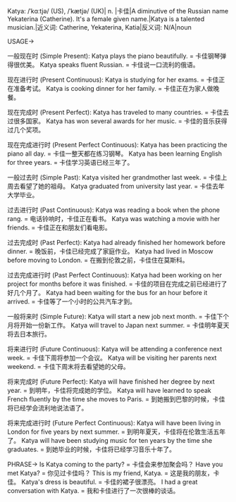 Katya: /ˈkɑːtjə/ (US), /ˈkætjə/ (UK)| n. |卡佳|A diminutive of the Russian name Yekaterina (Catherine). It's a female given name.|Katya is a talented musician.|近义词: Catherine, Yekaterina, Katia|反义词: N/A|noun


USAGE->

一般现在时 (Simple Present):
Katya plays the piano beautifully. = 卡佳钢琴弹得很优美。
Katya speaks fluent Russian. = 卡佳说一口流利的俄语。

现在进行时 (Present Continuous):
Katya is studying for her exams. = 卡佳正在准备考试。
Katya is cooking dinner for her family. = 卡佳正在为家人做晚餐。

现在完成时 (Present Perfect):
Katya has traveled to many countries. = 卡佳去过很多国家。
Katya has won several awards for her music. = 卡佳的音乐获得过几个奖项。

现在完成进行时 (Present Perfect Continuous):
Katya has been practicing the piano all day. = 卡佳一整天都在练习钢琴。
Katya has been learning English for three years. = 卡佳学习英语已经三年了。

一般过去时 (Simple Past):
Katya visited her grandmother last week. = 卡佳上周去看望了她的祖母。
Katya graduated from university last year. = 卡佳去年大学毕业。

过去进行时 (Past Continuous):
Katya was reading a book when the phone rang. = 电话铃响时，卡佳正在看书。
Katya was watching a movie with her friends. = 卡佳正在和朋友们看电影。

过去完成时 (Past Perfect):
Katya had already finished her homework before dinner. = 晚饭前，卡佳已经完成了家庭作业。
Katya had lived in Moscow before moving to London. = 在搬到伦敦之前，卡佳住在莫斯科。

过去完成进行时 (Past Perfect Continuous):
Katya had been working on her project for months before it was finished. = 卡佳的项目在完成之前已经进行了好几个月了。
Katya had been waiting for the bus for an hour before it arrived. = 卡佳等了一个小时的公共汽车才到。

一般将来时 (Simple Future):
Katya will start a new job next month. = 卡佳下个月将开始一份新工作。
Katya will travel to Japan next summer. = 卡佳明年夏天将去日本旅行。

将来进行时 (Future Continuous):
Katya will be attending a conference next week. = 卡佳下周将参加一个会议。
Katya will be visiting her parents next weekend. = 卡佳下周末将去看望她的父母。

将来完成时 (Future Perfect):
Katya will have finished her degree by next year. = 到明年，卡佳将完成她的学位。
Katya will have learned to speak French fluently by the time she moves to Paris. = 到她搬到巴黎的时候，卡佳将已经学会流利地说法语了。

将来完成进行时 (Future Perfect Continuous):
Katya will have been living in London for five years by next summer. = 到明年夏天，卡佳将在伦敦生活五年了。
Katya will have been studying music for ten years by the time she graduates. = 到她毕业的时候，卡佳将已经学习音乐十年了。


PHRASE->
Is Katya coming to the party? = 卡佳会来参加聚会吗？
Have you met Katya? = 你见过卡佳吗？
This is my friend, Katya. = 这是我的朋友，卡佳。
Katya's dress is beautiful. = 卡佳的裙子很漂亮。
I had a great conversation with Katya. = 我和卡佳进行了一次很棒的谈话。
